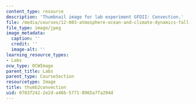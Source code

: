 ```yaml
---
content_type: resource
description: 'Thumbnail image for lab experiment GFDII: Convection.'
file: /media/courses/12-003-atmosphere-ocean-and-climate-dynamics-fall-2008/0783f2422e2da46b57718965a7fa294d_thumb2convection.jpg
file_type: image/jpeg
image_metadata:
  caption: ''
  credit: ''
  image-alt: ''
learning_resource_types:
- Labs
ocw_type: OCWImage
parent_title: Labs
parent_type: CourseSection
resourcetype: Image
title: thumb2convection
uid: 0783f242-2e2d-a46b-5771-8965a7fa294d
---
```

